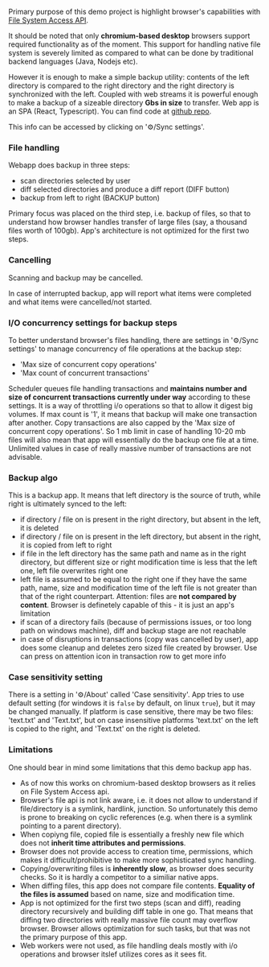

Primary purpose of this demo project is highlight browser's capabilities with <a href="https://developer.mozilla.org/en-US/docs/Web/API/File_System_API" target="_blank" rel="noreferrer">File System Access API</a>.

It should be noted that only **chromium-based desktop** browsers support required functionality as of the moment.
This support for handling native file system is severely limited as compared to what can be done by traditional backend languages (Java, Nodejs etc).

However it is enough to make a simple backup utility: contents of the left directory is compared to the right directory and the right directory is synchronized with the left. Coupled with web streams it is powerful enough to make a backup of a sizeable directory **Gbs in size** to transfer.
Web app is an SPA (React, Typescript). You can find code at <a href="https://github.com/tertortoise/backupinbrowser_demo" target="_blank" rel="noreferrer">github repo</a>.

This info can be accessed by clicking on '&#x2699;/Sync settings'.

### File handling

Webapp does backup in three steps:
- scan  directories selected by user
- diff selected directories and produce a diff report (DIFF button)
- backup from left to right (BACKUP button)

Primary focus was placed on the third step, i.e. backup of files, so that to understand how browser handles transfer of large files (say, a thousand files worth of 100gb).
App's architecture is not optimized for the first two steps.

### Cancelling

Scanning and backup may be cancelled.

In case of interrupted backup, app will report what items were completed and what items were cancelled/not started.

### I/O concurrency settings for backup steps

To better understand browser's files handling, there are settings in '&#x2699;/Sync settings' to manage concurrency of file operations at the backup step:

- 'Max size of concurrent copy operations'
- 'Max count of concurrent transactions'

Scheduler queues file handling transactions and **maintains number and size of concurrent transactions currently under way** according to these settings. It is a way of throttling i/o operations so that to allow it digest big volumes.
If max count is '1', it means that backup will make one transaction after another. Copy transactions are also capped by the 'Max size of concurrent copy operations'. So 1 mb limit in case of handling 10-20 mb files will also mean that app will essentially do the backup one file at a time.
Unlimited values in case of really massive number of transactions are not advisable.

### Backup algo

This is a backup app. It means that left directory is the source of truth, while right is ultimately synced to the left:
- if directory / file on is present in the right directory, but absent in the left, it is deleted
- if directory / file on is present in the left directory, but absent in the right, it is copied from left to right
- if file in the left directory has the same path and name as in the right directory, but different size or right modification time is less that the left one, left file overwrites right one
- left file is assumed to be equal to the right one if they have the same path, name, size and modification time of the left file is not greater than that of the right counterpart. Attention: files are **not compared by content**. Browser is definetely capable of this -  it is just an app's limitation
- if scan of a directory fails (because of permissions issues, or too long path on windows machine), diff and backup stage are not reachable
- in case of disruptions in transactions (copy was cancelled by user), app does some cleanup and deletes zero sized file created by browser. Use can press on attention icon in transaction row to get more info

### Case sensitivity setting

There is a setting in '&#x2699;/About' called 'Case sensitivity'.
App tries to use default setting (for windows it is `false` by default, on linux `true`), but it may be changed manually.
If platform is case sensitive, there may be two files: 'text.txt' and 'Text.txt', but on case insensitive platforms 'text.txt' on the left is copied to the right, and 'Text.txt' on the right is deleted.

### Limitations

One should bear in mind some limitations that this demo backup app has.
- As of now this works on chromium-based desktop browsers as it relies on File System Access api.
- Browser's file api is not link aware, i.e. it does not allow to understand if file/directory is a symlink, hardlink, junction. So unfortunately this demo is prone to breaking on cyclic references (e.g. when there is a symlink pointing to a parent directory).
- When copiyng file, copied file is essentially a freshly new file which does not **inherit time attributes and permissions**.
- Browser does not provide access to creation time, permissions, which makes it difficult/prohibitive to make more sophisticated sync handling.
- Copying/overwriting files is **inherently slow**, as browser does security checks. So it is hardly a competitor to a similiar native apps.
- When diffing files, this app does not compare file contents. **Equality of the files is assumed** based on name, size and modification time.
- App is not optimized for the first two steps (scan and diff), reading directory recursively and building diff table in one go. That means that diffing two directories with really massive file count may overflow browser. Browser allows optimization for such tasks, but that was not the primary purpose of this app.
- Web workers were not used, as file handling deals mostly with i/o operations and browser itslef utilizes cores as it sees fit.









